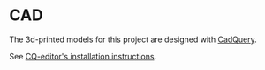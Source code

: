 # CAD

The 3d-printed models for this project are designed with [CadQuery](https://github.com/CadQuery/cadquery).

See [CQ-editor's installation instructions](https://github.com/CadQuery/CQ-editor/wiki/Installation).
